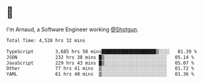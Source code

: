 # 👋

I'm Arnaud, a Software Engineer working [@Shotgun](https://shotgun.live).

<!--START_SECTION:waka-->

```txt
Total Time: 4,528 hrs 32 mins

TypeScript        3,685 hrs 50 mins████████████████████▒░░░░   81.39 %
JSON              232 hrs 38 mins █▒░░░░░░░░░░░░░░░░░░░░░░░   05.14 %
JavaScript        229 hrs 43 mins █▒░░░░░░░░░░░░░░░░░░░░░░░   05.07 %
Other             77 hrs 41 mins  ▒░░░░░░░░░░░░░░░░░░░░░░░░   01.72 %
YAML              61 hrs 40 mins  ▒░░░░░░░░░░░░░░░░░░░░░░░░   01.36 %
```

<!--END_SECTION:waka-->
